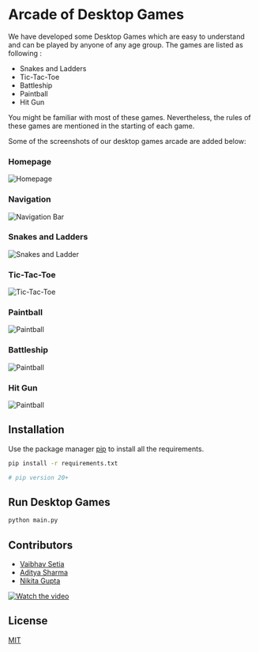 # Arcade of Desktop Games

We have developed some Desktop Games which are easy to understand and can be played by anyone of any age group.
The games are listed as following :

* Snakes and Ladders
* Tic-Tac-Toe
* Battleship
* Paintball
* Hit Gun

You might be familiar with most of these games. Nevertheless, the rules of these games are mentioned in the starting of each game.


Some of the screenshots of our desktop games arcade are added below: 

### Homepage

![Homepage](screenshots/arcade.png)

### Navigation

![Navigation Bar](screenshots/navigation.png)
### Snakes and Ladders

![Snakes and Ladder](screenshots/snakeladder.png)
### Tic-Tac-Toe

![Tic-Tac-Toe](screenshots/tictac.png)
### Paintball

![Paintball](screenshots/paintball.png)

### Battleship

![Paintball](screenshots/battle.png)


### Hit Gun

![Paintball](screenshots/hitgun.png)

## Installation

Use the package manager [pip](https://pip.pypa.io/en/stable/) to install all the requirements.

```bash
pip install -r requirements.txt

# pip version 20+
```

## Run Desktop Games

```python
python main.py
```

## Contributors
* [Vaibhav Setia](https://github.com/vaibhav-setia)
* [Aditya Sharma](https://github.com/dadhichaditya)
* [Nikita Gupta](https://github.com/nikitagupta1006)

[![Watch the video](https://img.youtube.com/vi/T-D1KVIuvjA/maxresdefault.jpg)](https://youtu.be/T-D1KVIuvjA)

## License
[MIT](https://choosealicense.com/licenses/mit/)
